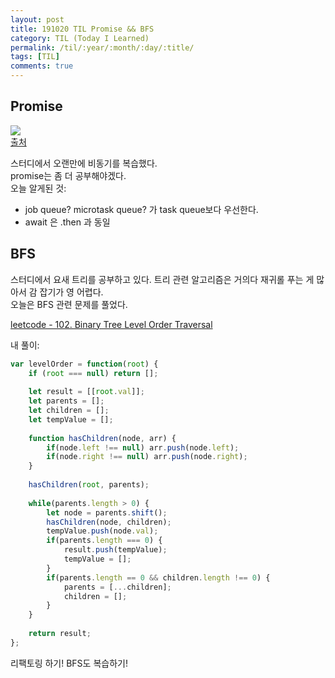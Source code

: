 ```yaml
---
layout: post
title: 191020 TIL Promise && BFS
category: TIL (Today I Learned)
permalink: /til/:year/:month/:day/:title/
tags: [TIL]
comments: true
---
```


## **Promise**

![](http://sculove.github.io/blog/2018/01/18/javascriptflow/promise-step2.png)  
[출처](http://sculove.github.io/blog/2018/01/18/javascriptflow/)  

스터디에서 오랜만에 비동기를 복습했다.  
promise는 좀 더 공부해야겠다.  
오늘 알게된 것:
 - job queue? microtask queue? 가 task queue보다 우선한다. 
 - await 은 .then 과 동일


## **BFS**

스터디에서 요새 트리를 공부하고 있다. 트리 관련 알고리즘은 거의다 재귀롤 푸는 게 많아서 감 잡기가 영 어렵다.  
오늘은 BFS 관련 문제를 풀었다. 

[leetcode - 102. Binary Tree Level Order Traversal](https://leetcode.com/problems/binary-tree-level-order-traversal/)

내 풀이: 

```javascript
var levelOrder = function(root) {
    if (root === null) return [];
    
    let result = [[root.val]];
    let parents = [];
    let children = [];
    let tempValue = [];
    
    function hasChildren(node, arr) {
        if(node.left !== null) arr.push(node.left);
        if(node.right !== null) arr.push(node.right);
    }
    
    hasChildren(root, parents);
    
    while(parents.length > 0) {
        let node = parents.shift();
        hasChildren(node, children);
        tempValue.push(node.val);
        if(parents.length === 0) {
            result.push(tempValue);
            tempValue = [];
        }
        if(parents.length == 0 && children.length !== 0) {
            parents = [...children];
            children = [];
        }
    }
    
    return result;
};
```

리팩토링 하기! BFS도 복습하기!
 